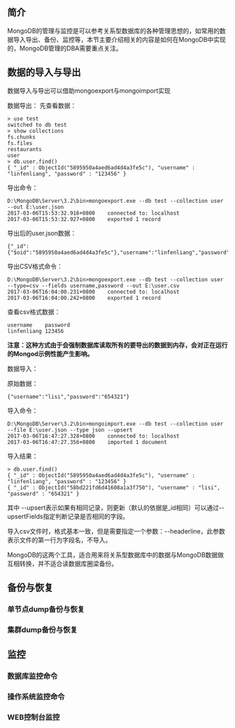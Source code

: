 ## 简介

MongoDB的管理与监控是可以参考关系型数据库的各种管理思想的，如常用的数据导入导出、备份、监控等，本节主要介绍相关的内容是如何在MongoDB中实现的，MongoDB管理的DBA需要重点关注。

## 数据的导入与导出
数据导入与导出可以借助mongoexport与mongoimport实现

数据导出：
先查看数据：



```
> use test
switched to db test
> show collections
fs.chunks
fs.files
restaurants
user
> db.user.find()
{ "_id" : ObjectId("5895950a4aed6ad4d4a3fe5c"), "username" : "linfenliang", "password" : "123456" }
```

导出命令：



```
D:\MongoDB\Server\3.2\bin>mongoexport.exe --db test --collection user --out E:\user.json
2017-03-06T15:53:32.916+0800    connected to: localhost
2017-03-06T15:53:32.927+0800    exported 1 record
```

导出后的user.json数据：


```
{"_id":{"$oid":"5895950a4aed6ad4d4a3fe5c"},"username":"linfenliang","password":"123456"}
```

导出CSV格式命令：



```
D:\MongoDB\Server\3.2\bin>mongoexport.exe --db test --collection user --type=csv --fields username,password --out E:\user.csv
2017-03-06T16:04:00.231+0800    connected to: localhost
2017-03-06T16:04:00.242+0800    exported 1 record
```

查看csv格式数据：


```
username	password
linfenliang	123456

```
**注意：这种方式由于会强制数据库读取所有的要导出的数据到内存，会对正在运行的Mongod示例性能产生影响。**

数据导入：

原始数据：



```
{"username":"lisi","password":"654321"}
```

导入命令：

```
D:\MongoDB\Server\3.2\bin>mongoimport.exe --db test --collection user --file E:\user.json --type json --upsert
2017-03-06T16:47:27.328+0800    connected to: localhost
2017-03-06T16:47:27.356+0800    imported 1 document
```

导入结果：


```
> db.user.find()
{ "_id" : ObjectId("5895950a4aed6ad4d4a3fe5c"), "username" : "linfenliang", "password" : "123456" }
{ "_id" : ObjectId("58bd221fd6d41608a1a3f750"), "username" : "lisi", "password" : "654321" }
```

其中 --upsert表示如果有相同记录，则更新（默认的依据是_id相同）可以通过--upsertFields指定判断记录是否相同的字段。

导入csv文件时，格式基本一致，但是需要指定一个参数：--headerline，此参数表示文件的第一行为字段名，不导入。

MongoDB的这两个工具，适合用来将关系型数据库中的数据与MongoDB数据做互相转换，并不适合读数据库圈梁备份。








## 备份与恢复

### 单节点dump备份与恢复

### 集群dump备份与恢复

## 监控

### 数据库监控命令

### 操作系统监控命令

### WEB控制台监控
